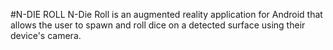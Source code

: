 #N-DIE ROLL
N-Die Roll is an augmented reality application for Android that allows the user to spawn and roll dice on a detected surface using their device's camera.
